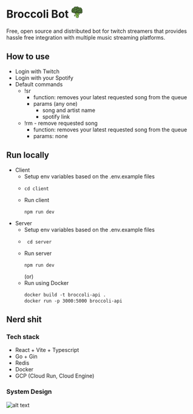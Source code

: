 # Broccoli Bot <img src='./client/public/broccoli-icon.svg' type='image/svg+xml' style="width:30px"/>

Free, open source and distributed bot for twitch streamers that provides hassle free integration with multiple music streaming platforms.   

## How to use
* Login with Twitch
* Login with your Spotify
* Default commands 
   - !sr
        - function: removes your latest requested song from the queue
        - params (any one)
            - song and artist name
            - spotify link
   - !rm - remove requested song
        - function: removes your latest requested song from the queue
        - params: none
## Run locally
- Client
    * Setup env variables based on the .env.example files
    * ```
      cd client
      ```
    * Run client  
        ```
        npm run dev
        ```
- Server
    * Setup env variables based on the .env.example files
    * ```
       cd server
       ```
    * Run server  
        ```
        npm run dev
        ```
        (or)
    * Run using Docker
        ```
        docker build -t broccoli-api .
        docker run -p 3000:5000 broccoli-api
        ```
## Nerd shit
### Tech stack
* React + Vite + Typescript
* Go + Gin
* Redis
* Docker
* GCP (Cloud Run, Cloud Engine)
<!-- * PostgreSQL -->

### System Design
![alt text](https://github.com/rahulsm20/twitch-songbot/assets/77540672/f21d3eba-42c1-4810-a3cb-c48ca5ab169d)